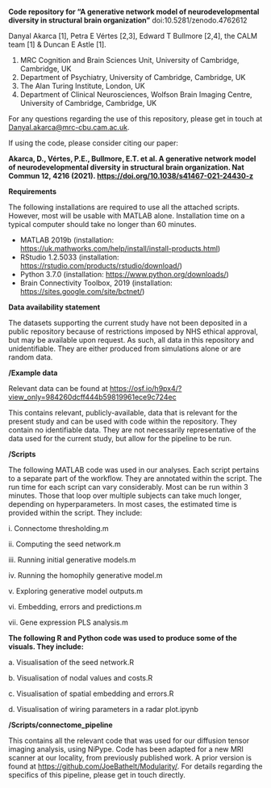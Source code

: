 **Code repository for “A generative network model of neurodevelopmental diversity in structural brain organization”**
doi:10.5281/zenodo.4762612

Danyal Akarca [1], Petra E Vértes [2,3], Edward T Bullmore [2,4], the CALM team [1] & Duncan E Astle [1].
1. MRC Cognition and Brain Sciences Unit, University of Cambridge, Cambridge, UK
2. Department of Psychiatry, University of Cambridge, Cambridge, UK
3. The Alan Turing Institute, London, UK
4. Department of Clinical Neurosciences, Wolfson Brain Imaging Centre, University of Cambridge, Cambridge, UK

For any questions regarding the use of this repository, please get in touch at Danyal.akarca@mrc-cbu.cam.ac.uk.

If using the code, please consider citing our paper:

**Akarca, D., Vértes, P.E., Bullmore, E.T. et al. A generative network model of neurodevelopmental diversity in structural brain organization. Nat Commun 12, 4216 (2021). https://doi.org/10.1038/s41467-021-24430-z**

**Requirements**

The following installations are required to use all the attached scripts. However, most will be usable with MATLAB alone. Installation time on a typical computer should take no longer than 60 minutes.
* MATLAB 2019b (installation: https://uk.mathworks.com/help/install/install-products.html) 
* RStudio 1.2.5033 (installation: https://rstudio.com/products/rstudio/download/) 
* Python 3.7.0 (installation: https://www.python.org/downloads/) 
* Brain Connectivity Toolbox, 2019 (installation: https://sites.google.com/site/bctnet/)

**Data availability statement**

The datasets supporting the current study have not been deposited in a public repository because of restrictions imposed by NHS ethical approval, but may be available upon request. As such, all data in this repository and unidentifiable. They are either produced from simulations alone or are random data.

**/Example data**

Relevant data can be found at https://osf.io/h9px4/?view_only=984260dcff444b59819961ece9c724ec

This contains relevant, publicly-available, data that is relevant for the present study and can be used with code within the repository. They contain no identifiable data. They are not necessarily representative of the data used for the current study, but allow for the pipeline to be run.

**/Scripts**

The following MATLAB code was used in our analyses. Each script pertains to a separate part of the workflow. They are annotated within the script. The run time for each script can vary considerably. Most can be run within 3 minutes. Those that loop over multiple subjects can take much longer, depending on hyperparameters. In most cases, the estimated time is provided within the script. They include:

i. Connectome thresholding.m

ii. Computing the seed network.m

iii. Running initial generative models.m

iv. Running the homophily generative model.m

v. Exploring generative model outputs.m

vi. Embedding, errors and predictions.m

vii. Gene expression PLS analysis.m

**The following R and Python code was used to produce some of the visuals. They include:**

a. Visualisation of the seed network.R

b. Visualisation of nodal values and costs.R

c. Visualisation of spatial embedding and errors.R

d. Visualisation of wiring parameters in a radar plot.ipynb

**/Scripts/connectome_pipeline**

This contains all the relevant code that was used for our diffusion tensor imaging analysis, using NiPype. Code has been adapted for a new MRI scanner at our locality, from previously published work. A prior version is found at https://github.com/JoeBathelt/Modularity/. For details regarding the specifics of this pipeline, please get in touch directly.

